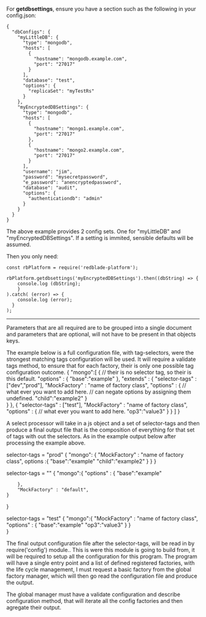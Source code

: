 For **getdbsettings**, ensure you have a section such as the following in your config.json:
```
{
  "dbConfigs": {
    "myLittleDB": {
      "type": "mongodb",
      "hosts": [
        {
          "hostname": "mongodb.example.com",
          "port": "27017"
        }
      ],
      "database": "test",
      "options": {
        "replicaSet": "myTestRs"
      }
    },
    "myEncryptedDBSettings": {
      "type": "mongodb",
      "hosts": [
        {
          "hostname": "mongo1.example.com",
          "port": "27017"
        },
        {
          "hostname": "mongo2.example.com",
          "port": "27017"
        }
      ],
      "username": "jim",
      "password": "mysecretpassword",
      "e_password": "anencryptedpassword",
      "database": "audit",
      "options": {
        "authenticationdb": "admin"
      }
    }
  }
}
```

The above example provides 2 config sets. One for "myLittleDB" and "myEncryptedDBSettings".
If a setting is immited, sensible defaults will be assumed.

Then you only need:
```
const rbPlatform = require('redblade-platform');

rbPlatform.getdbsettings('myEncryptedDBSettings').then((dbString) => {
    console.log (dbString);
	}
).catch( (error) => {
    console.log (error);
  }
);
```
---------------------

Parameters that are all required are to be grouped into a single document and parameters
that are optional, will not have to be present in that objects keys.


The example below is a full configuration file, with tag-selectors, were the strongest matching
tags configuration will be used.
It will require a validate tags method, to ensure that for each factory, their is only one
possible tag configuration outcome.
{
 "mongo":[
            {
                // their is no selector tag, so their is this default.
                "options" : {
                    "base":"example"
                },
                "extends" :
                {
                    "selector-tags" : ["dev","prod"],
                    "MockFactory" : "name of factory class",
                    "options" : {
                        // what ever you want to add here.
                        // can negate options by assigning them undefined.
                        "child":"example2"
                    }    
                }
            },
            {
                "selector-tags" : ["test"],
                "MockFactory" : "name of factory class",
                "options" : {
                    // what ever you want to add here.
                    "op3":"value3"
                }
            }
         ]
}


A select processor will take in a js object and a set of selector-tags and then produce a final
output file that is the composition of everything for that set of tags with out the selectors.
As in the example output below after processing the example above.

selector-tags = "prod"
{
    "mongo":
    {
        "MockFactory" : "name of factory class",
        options :{
            "base":"example"
            "child":"example2"
        }
    }
}

selector-tags = ""
{
    "mongo":{
        "options" : 
        {
            "base":"example"
            
        },
        "MockFactory" : "default",
    }
}

selector-tags = "test"
{
    "mongo":{
        "MockFactory" : "name of factory class",
        "options" : {
            "base":"example"
            "op3":"value3"
        }
    }            
}

The final output configuration file after the selector-tags, will be read in by require('config') module..
This is were this module is going to build from, it will be required to setup all the configuration 
for this program. The program will have a single entry point and a list of defined registered factories,
with the life cycle management, I must request a basic factory from the global factory manager,
which will then go read the configuration file and produce the output.

The global manager must have a validate configuration and describe configuration method,
that will iterate all the config factories and then agregate their output.



